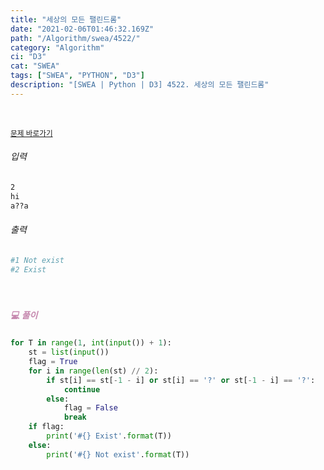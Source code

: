 ```yaml
---
title: "세상의 모든 팰린드롬"
date: "2021-02-06T01:46:32.169Z"
path: "/Algorithm/swea/4522/"
category: "Algorithm"
ci: "D3"
cat: "SWEA"
tags: ["SWEA", "PYTHON", "D3"]
description: "[SWEA | Python | D3] 4522. 세상의 모든 팰린드롬"
---
```


<br />

<a href="https://swexpertacademy.com/main/code/problem/problemDetail.do?problemLevel=3&contestProbId=AWO6Oao6N4QDFAWw&categoryId=AWO6Oao6N4QDFAWw&categoryType=CODE&problemTitle=&orderBy=FIRST_REG_DATETIME&selectCodeLang=PYTHON&select-1=3&pageSize=10&pageIndex=4"><small>문제 바로가기</small></a>

###### 입력

```sh
2
hi
a??a
```

###### 출력

```sh
#1 Not exist
#2 Exist
```

<br />

##### <h5 style="color:#C587AE;">💻 풀이</h5>

```python
for T in range(1, int(input()) + 1):
    st = list(input())
    flag = True
    for i in range(len(st) // 2):
        if st[i] == st[-1 - i] or st[i] == '?' or st[-1 - i] == '?':
            continue
        else:
            flag = False
            break
    if flag:
        print('#{} Exist'.format(T))
    else:
        print('#{} Not exist'.format(T))
```

